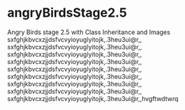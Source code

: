 # angryBirdsStage2.5
Angry Birds stage 2.5 with Class Inheritance and Images
sxfghjkbvcxzjjdsfvcvyioyuglyitojk,.3heu3ui@r,,
sxfghjkbvcxzjjdsfvcvyioyuglyitojk,.3heu3ui@r,,
sxfghjkbvcxzjjdsfvcvyioyuglyitojk,.3heu3ui@r,,
sxfghjkbvcxzjjdsfvcvyioyuglyitojk,.3heu3ui@r,,
sxfghjkbvcxzjjdsfvcvyioyuglyitojk,.3heu3ui@r,,
sxfghjkbvcxzjjdsfvcvyioyuglyitojk,.3heu3ui@r,,
sxfghjkbvcxzjjdsfvcvyioyuglyitojk,.3heu3ui@r,,
sxfghjkbvcxzjjdsfvcvyioyuglyitojk,.3heu3ui@r,,
sxfghjkbvcxzjjdsfvcvyioyuglyitojk,.3heu3ui@r,,hvgftwdtwrq